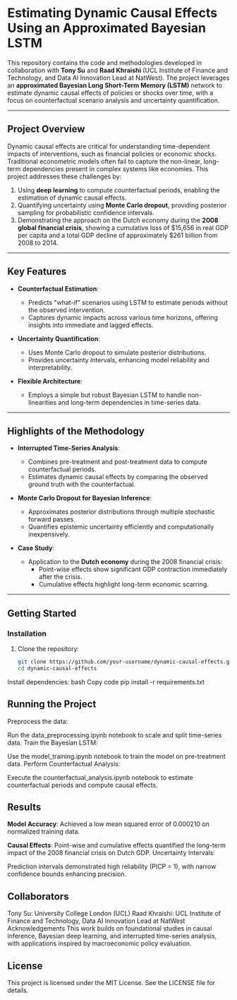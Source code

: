 # Estimating Dynamic Causal Effects Using an Approximated Bayesian LSTM

This repository contains the code and methodologies developed in collaboration with **Tony Su** and **Raad Khraishi** (UCL Institute of Finance and Technology, and Data AI Innovation Lead at NatWest). The project leverages an **approximated Bayesian Long Short-Term Memory (LSTM)** network to estimate dynamic causal effects of policies or shocks over time, with a focus on counterfactual scenario analysis and uncertainty quantification.

---

## **Project Overview**

Dynamic causal effects are critical for understanding time-dependent impacts of interventions, such as financial policies or economic shocks. Traditional econometric models often fail to capture the non-linear, long-term dependencies present in complex systems like economies. This project addresses these challenges by:

1. Using **deep learning** to compute counterfactual periods, enabling the estimation of dynamic causal effects.
2. Quantifying uncertainty using **Monte Carlo dropout**, providing posterior sampling for probabilistic confidence intervals.
3. Demonstrating the approach on the Dutch economy during the **2008 global financial crisis**, showing a cumulative loss of $15,656 in real GDP per capita and a total GDP decline of approximately $261 billion from 2008 to 2014.

---

## **Key Features**

- **Counterfactual Estimation**:
  - Predicts "what-if" scenarios using LSTM to estimate periods without the observed intervention.
  - Captures dynamic impacts across various time horizons, offering insights into immediate and lagged effects.

- **Uncertainty Quantification**:
  - Uses Monte Carlo dropout to simulate posterior distributions.
  - Provides uncertainty intervals, enhancing model reliability and interpretability.

- **Flexible Architecture**:
  - Employs a simple but robust Bayesian LSTM to handle non-linearities and long-term dependencies in time-series data.

---

## **Highlights of the Methodology**

- **Interrupted Time-Series Analysis**:
  - Combines pre-treatment and post-treatment data to compute counterfactual periods.
  - Estimates dynamic causal effects by comparing the observed ground truth with the counterfactual.

- **Monte Carlo Dropout for Bayesian Inference**:
  - Approximates posterior distributions through multiple stochastic forward passes.
  - Quantifies epistemic uncertainty efficiently and computationally inexpensively.

- **Case Study**: 
  - Application to the **Dutch economy** during the 2008 financial crisis:
    - Point-wise effects show significant GDP contraction immediately after the crisis.
    - Cumulative effects highlight long-term economic scarring.

---
## **Getting Started**

### **Installation**

1. Clone the repository:
   ```bash
   git clone https://github.com/your-username/dynamic-causal-effects.git
   cd dynamic-causal-effects
Install dependencies:
bash
Copy code
pip install -r requirements.txt

## **Running the Project**
Preprocess the data:

Run the data_preprocessing.ipynb notebook to scale and split time-series data.
Train the Bayesian LSTM:

Use the model_training.ipynb notebook to train the model on pre-treatment data.
Perform Counterfactual Analysis:

Execute the counterfactual_analysis.ipynb notebook to estimate counterfactual periods and compute causal effects.

## **Results**
**Model Accuracy**:
Achieved a low mean squared error of 0.000210 on normalized training data.

**Causal Effects**:
Point-wise and cumulative effects quantified the long-term impact of the 2008 financial crisis on Dutch GDP.
Uncertainty Intervals:

Prediction intervals demonstrated high reliability (PICP = 1), with narrow confidence bounds enhancing precision.

## **Collaborators**
Tony Su: University College London (UCL)
Raad Khraishi: UCL Institute of Finance and Technology, Data AI Innovation Lead at NatWest
Acknowledgements
This work builds on foundational studies in causal inference, Bayesian deep learning, and interrupted time-series analysis, with applications inspired by macroeconomic policy evaluation.

## **License**
This project is licensed under the MIT License. See the LICENSE file for details.
